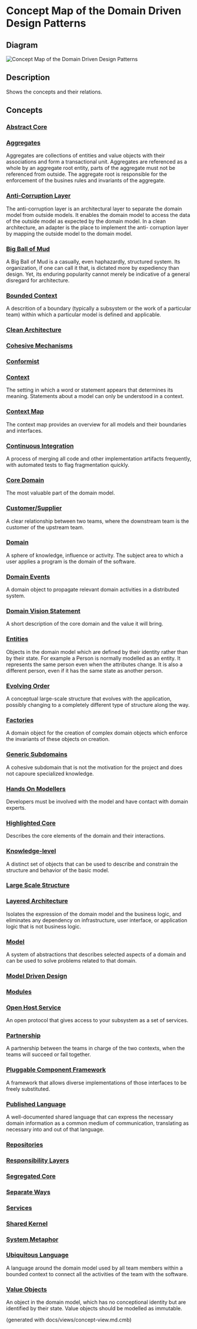 # Concept Map of the Domain Driven Design Patterns

## Diagram
![Concept Map of the Domain Driven Design Patterns](../ddd/concept-view.png)

## Description
Shows the concepts and their relations.

## Concepts
### [Abstract Core](../ddd/c-abstract-core.md)


### [Aggregates](../ddd/c-aggregates.md)
Aggregates are collections of entities and value objects with their
associations and form a transactional unit. Aggregates are referenced as a
whole by an aggregate root entity, parts of the aggregate must not be
referenced from outside. The aggregate root is responsible for the enforcement
of the busines rules and invariants of the aggregate.

### [Anti-Corruption Layer](../ddd/c-anti-corruption-layer.md)
The anti-corruption layer is an architectural layer to separate the domain
model from outside models. It enables the domain model to access the data of
the outside model as expected by the domain model.
In a clean architecture, an adapter is the place to implement the anti-
corruption layer by mapping the outside model to the domain model.

### [Big Ball of Mud](../ddd/c-big-ball-of-mud.md)
A Big Ball of Mud is a casually, even haphazardly, structured system.
Its organization, if one can call it that, is dictated more by expediency than
design. Yet, its enduring popularity cannot merely be indicative of a general
disregard for architecture.

### [Bounded Context](../ddd/c-bounded-context.md)
A descrition of a boundary (typically a subsystem or the work of
a particular team) within which a particular model is defined and applicable.

### [Clean Architecture](../ddd/c-clean-architecture.md)


### [Cohesive Mechanisms](../ddd/c-cohesive-mechanisms.md)


### [Conformist](../ddd/c-conformist.md)


### [Context](../ddd/c-context.md)
The setting in which a word or statement appears that determines its meaning.
Statements about a model can only be understood in a context.

### [Context Map](../ddd/c-context-map.md)
 The context map provides an overview for all models and their boundaries and
interfaces.

### [Continuous Integration](../ddd/c-continuous-integration.md)
A process of merging all code and other implementation artifacts
frequently, with automated tests to flag fragmentation quickly.

### [Core Domain](../ddd/c-core-domain.md)
The most valuable part of the domain model.

### [Customer/Supplier](../ddd/c-customer-supplier.md)
A clear relationship between two teams, where the downstream team is the customer
of the upstream team.

### [Domain](../ddd/c-domain.md)
A sphere of knowledge, influence or activity.
The subject area to which a user applies a program is the domain of the software.

### [Domain Events](../ddd/c-domain-events.md)
A domain object to propagate relevant domain activities in a distributed system.

### [Domain Vision Statement](../ddd/c-domain-vision-statement.md)
A short description of the core domain and the value it will bring.

### [Entities](../ddd/c-entities.md)
Objects in the domain model which are defined by their identity rather than
by their state. For example a Person is normally modelled as an entity. It
represents the same person even when the attributes change. It is also a
different person, even if it has the same state as another person.

### [Evolving Order](../ddd/c-evolving-order.md)
A conceptual large-scale structure that evolves with the application, possibly
changing to a completely different type of structure along the way.

### [Factories](../ddd/c-factories.md)
A domain object for the creation of complex domain objects which enforce the
invariants of these objects on creation.

### [Generic Subdomains](../ddd/c-generic-subdomains.md)
A cohesive subdomain that is not the motivation for the project and does
not capoure specialized knowledge.

### [Hands On Modellers](../ddd/c-hands-on-modellers.md)
Developers must be involved with the model and have contact with domain experts.

### [Highlighted Core](../ddd/c-highlighted-core.md)
Describes the core elements of the domain and their interactions.

### [Knowledge-level](../ddd/c-knowledge-level.md)
A distinct set of objects that can be used to describe and constrain the
structure and behavior of the basic model.

### [Large Scale Structure](../ddd/c-large-scale-structure.md)


### [Layered Architecture](../ddd/c-layered-archtecture.md)
Isolates the expression of the domain model and the business logic, and
eliminates any dependency on infrastructure, user interface, or application logic
that is not business logic.

### [Model](../ddd/c-model.md)
A system of abstractions that describes selected aspects of a domain
and can be used to solve problems related to that domain.

### [Model Driven Design](../ddd/c-model-driven-design.md)


### [Modules](../ddd/c-modules.md)


### [Open Host Service](../ddd/c-open-host-service.md)
An open protocol that gives access to your subsystem as a set of services.

### [Partnership](../ddd/c-partnership.md)
A partnership between the teams in charge of the two
contexts, when the teams will succeed or fail together.

### [Pluggable Component Framework](../ddd/c-pluggable-component-framework.md)
A framework that allows diverse implementations of those interfaces to be
freely substituted.

### [Published Language](../ddd/c-published-language.md)
A well-documented shared language that can express the necessary domain
information as a common medium of communication, translating as necessary into
and out of that language.

### [Repositories](../ddd/c-repositories.md)


### [Responsibility Layers](../ddd/c-responsibility-layers.md)


### [Segregated Core](../ddd/c-segregated-core.md)


### [Separate Ways](../ddd/c-separate-ways.md)


### [Services](../ddd/c-services.md)


### [Shared Kernel](../ddd/c-shared-kernel.md)


### [System Metaphor](../ddd/c-system-metaphor.md)


### [Ubiquitous Language](../ddd/c-ubiquitous-language.md)
A language around the domain model used by all team members within a
bounded context to connect all the activities of the team with the software.

### [Value Objects](../ddd/c-value-objects.md)
An object in the domain model, which has no conceptional identity but are
identified by their state. Value objects should be modelled as immutable.



(generated with docs/views/concept-view.md.cmb)

